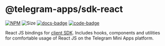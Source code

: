 # @telegram-apps/sdk-react

[code-badge]: https://img.shields.io/badge/source-black?logo=github

[docs-badge]: https://img.shields.io/badge/documentation-blue?logo=gitbook&logoColor=white

[code-link]: https://github.com/Telegram-Mini-Apps/telegram-apps/tree/master/packages/sdk-react

[docs-link]: https://docs.telegram-mini-apps.com/packages/telegram-apps-sdk-react/2-x

[npm-link]: https://npmjs.com/package/@telegram-apps/sdk-react

[npm-badge]: https://img.shields.io/npm/v/@telegram-apps/sdk-react?logo=npm

[size-badge]: https://img.shields.io/bundlephobia/minzip/@telegram-apps/sdk-react

[![NPM][npm-badge]][npm-link]
![Size][size-badge]
[![docs-badge]][docs-link]
[![code-badge]][code-link]

React JS bindings
for [client SDK](https://docs.telegram-mini-apps.com/packages/telegram-apps-sdk). Includes
hooks, components and utilities for comfortable usage of React JS on the Telegram Mini Apps
platform.
